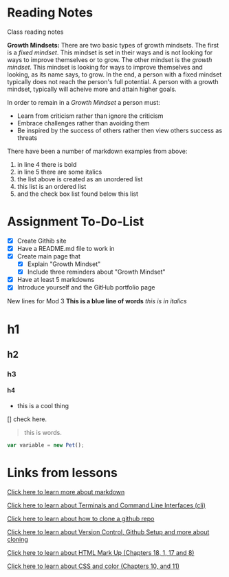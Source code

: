 # Reading Notes
Class reading notes

**Growth Mindsets:**
There are two basic types of growth mindsets. The first is a *fixed mindset*. This mindset is set in their ways and is not looking for ways to improve themselves or to grow. The other mindset is the *growth mindset*. This mindset is looking for ways to improve themselves and looking, as its name says, to grow. In the end, a person with a fixed mindset typically does not reach the person's full potential. A person with a growth mindset, typically will acheive more and attain higher goals.

In order to remain in a *Growth Mindset* a person must:
- Learn from criticism rather than ignore the criticism
- Embrace challenges rather than avoiding them
- Be inspired by the success of others rather then view others success as threats

There have been a number of markdown examples from above:
1. in line 4 there is bold
2. in line 5 there are some italics
3. the list above is created as an unordered list
4. this list is an ordered list
5. and the check box list found below this list

# Assignment To-Do-List
- [x] Create Githib site
- [x] Have a README.md file to work in
- [x] Create main page that
  - [x] Explain "Growth Mindset"
  - [x] Include three reminders about "Growth Mindset"
- [x]  Have at least 5 markdowns
- [x] Introduce yourself and the GitHub portfolio page

New lines for Mod 3
**This is a blue line of words**
_this is in italics_

# h1
## h2
### h3
#### h4

- this is a cool thing

[] check here.

> this is words.
```js
var variable = new Pet();
```

# Links from lessons
[Click here to learn more about markdown](/discussion-1.md)

[Click here to learn about Terminals and Command Line Interfaces (cli)](/discussion-02.md)

[Click here to learn about how to clone a github repo](/discussion-03.md)

[Click here to learn about Version Control, Github Setup and more about cloning](/discussion-04.md)

[Click here to learn about HTML Mark Up (Chapters 18, 1, 17 and 8)](/discussion-05.md)

[Click here to learn about CSS and color (Chapters 10, and 11)](/discussion-06.md)
